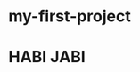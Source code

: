 # my-first-project
<html lang="en">
<head>
    <title>asdfghjkl asdfghjkl</title>
</head>
<body>
    <h1> HABI JABI  </h1>
</body>
</html>